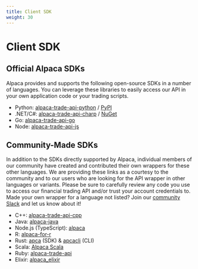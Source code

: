 ```yaml
---
title: Client SDK
weight: 30
---
```


# Client SDK
## Official Alpaca SDKs
Alpaca provides and supports the following open-source SDKs in a number of languages. You can leverage these libraries to easily access our API in your own application code or your trading scripts.

- Python: [alpaca-trade-api-python](https://github.com/alpacahq/alpaca-trade-api-python/) /
[PyPI](https://pypi.org/project/alpaca-trade-api/)
- .NET/C#: [alpaca-trade-api-charp](https://github.com/alpacahq/alpaca-trade-api-csharp/) /
[NuGet](https://www.nuget.org/packages/Alpaca.Markets/)
- Go: [alpaca-trade-api-go](https://github.com/alpacahq/alpaca-trade-api-go/)
- Node: [alpaca-trade-api-js](https://github.com/alpacahq/alpaca-trade-api-js/)

## Community-Made SDKs
In addition to the SDKs directly supported by Alpaca, individual members of our community have created and contributed their own wrappers for these other languages. We are providing these links as a courtesy to the community and to our users who are looking for the API wrapper in other languages or variants. Please be sure to carefully review any code you use to access our financial trading API and/or trust your account credentials to. Made your own wrapper for a language not listed? Join our [community Slack](https://alpaca.markets/slack) and let us know about it!

- C++: [alpaca-trade-api-cpp](https://github.com/marpaia/alpaca-trade-api-cpp)
- Java: [alpaca-java](https://github.com/mainstringargs/alpaca-java)
- Node.js (TypeScript): [alpaca](https://github.com/117/alpaca)
- R: [alpaca-for-r](https://github.com/jagg19/AlpacaforR)
- Rust: [apca](https://github.com/d-e-s-o/apca) (SDK) & [apcacli](https://github.com/d-e-s-o/apcacli) (CLI)
- Scala: [Alpaca Scala](https://github.com/cynance/alpaca-scala)
- Ruby: [alpaca-trade-api](https://github.com/ccjr/alpaca-trade-api)
- Elixir: [alpaca_elixir](https://github.com/jrusso1020/alpaca_elixir)
